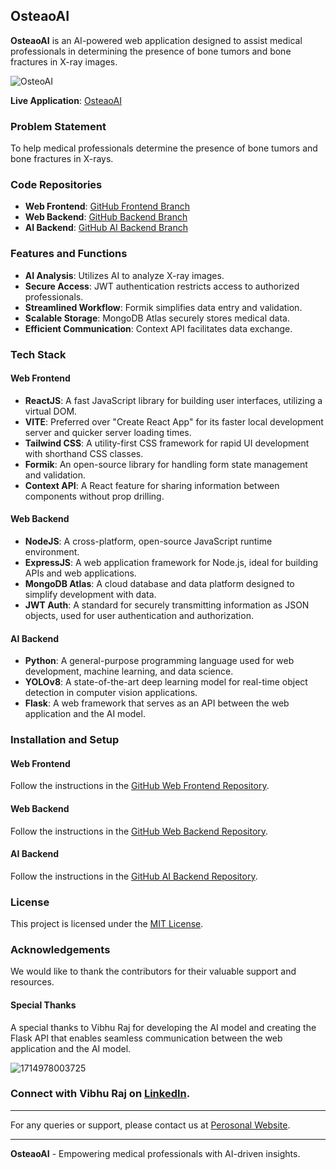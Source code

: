 ## OsteaoAI

**OsteaoAI** is an AI-powered web application designed to assist medical professionals in determining the presence of bone tumors and bone fractures in X-ray images.

![OsteoAI](https://github.com/sumitkrjha/OsteoAI/assets/167055828/5ff248ff-587a-4474-b95c-33090d64e61b)

**Live Application**: [OsteaoAI](https://osteoai.onrender.com)

### Problem Statement

To help medical professionals determine the presence of bone tumors and bone fractures in X-rays.

### Code Repositories

- **Web Frontend**: [GitHub Frontend Branch](https://github.com/sumitkrjha/OsteoAI/tree/WebFrontend)
- **Web Backend**: [GitHub Backend Branch](https://github.com/sumitkrjha/OsteoAI/tree/WebBackend)
- **AI Backend**: [GitHub AI Backend Branch](https://github.com/sumitkrjha/OsteoAI/tree/Backend)

### Features and Functions

- **AI Analysis**: Utilizes AI to analyze X-ray images.
- **Secure Access**: JWT authentication restricts access to authorized professionals.
- **Streamlined Workflow**: Formik simplifies data entry and validation.
- **Scalable Storage**: MongoDB Atlas securely stores medical data.
- **Efficient Communication**: Context API facilitates data exchange.

### Tech Stack

#### Web Frontend

- **ReactJS**: A fast JavaScript library for building user interfaces, utilizing a virtual DOM.
- **VITE**: Preferred over "Create React App" for its faster local development server and quicker server loading times.
- **Tailwind CSS**: A utility-first CSS framework for rapid UI development with shorthand CSS classes.
- **Formik**: An open-source library for handling form state management and validation.
- **Context API**: A React feature for sharing information between components without prop drilling.

#### Web Backend

- **NodeJS**: A cross-platform, open-source JavaScript runtime environment.
- **ExpressJS**: A web application framework for Node.js, ideal for building APIs and web applications.
- **MongoDB Atlas**: A cloud database and data platform designed to simplify development with data.
- **JWT Auth**: A standard for securely transmitting information as JSON objects, used for user authentication and authorization.

#### AI Backend

- **Python**: A general-purpose programming language used for web development, machine learning, and data science.
- **YOLOv8**: A state-of-the-art deep learning model for real-time object detection in computer vision applications.
- **Flask**: A web framework that serves as an API between the web application and the AI model.

### Installation and Setup

#### Web Frontend

Follow the instructions in the [GitHub Web Frontend Repository](https://github.com/sumitkrjha/OsteoAI/tree/WebFrontend).

#### Web Backend

Follow the instructions in the [GitHub Web Backend Repository](https://github.com/sumitkrjha/OsteoAI/tree/WebBackend).

#### AI Backend

Follow the instructions in the [GitHub AI Backend Repository](https://github.com/sumitkrjha/OsteoAI/tree/Backend).


### License

This project is licensed under the [MIT License](https://github.com/git/git-scm.com/blob/main/MIT-LICENSE.txt).

### Acknowledgements

We would like to thank the contributors for their valuable support and resources.

#### Special Thanks

A special thanks to Vibhu Raj for developing the AI model and creating the Flask API that enables seamless communication between the web application and the AI model.

![1714978003725](https://github.com/sumitkrjha/OsteoAI/assets/167055828/a645c98e-8eca-4201-b31a-69712c6e55c9)

### Connect with Vibhu Raj on [LinkedIn](https://www.linkedin.com/in/vibhuraj01/).

---

For any queries or support, please contact us at [Perosonal Website](https://sumitkrjha.onrender.com).

---

**OsteaoAI** - Empowering medical professionals with AI-driven insights.
